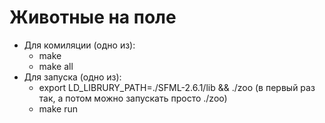 # Животные на поле
- Для комиляции (одно из):
    - make
    - make all
- Для запуска (одно из):
    - export LD_LIBRURY_PATH=./SFML-2.6.1/lib && ./zoo (в первый раз так, а потом можно запускать просто ./zoo)
    - make run
